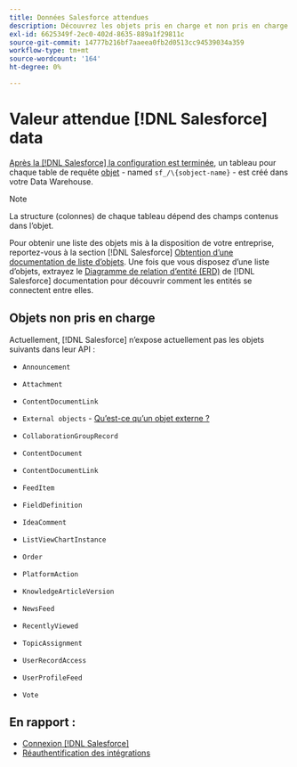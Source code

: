 ```yaml
---
title: Données Salesforce attendues
description: Découvrez les objets pris en charge et non pris en charge dans les données Salesforce.
exl-id: 6625349f-2ec0-402d-8635-889a1f29811c
source-git-commit: 14777b216bf7aaeea0fb2d0513cc94539034a359
workflow-type: tm+mt
source-wordcount: '164'
ht-degree: 0%

---
```


# Valeur attendue [!DNL Salesforce] data

[Après la [!DNL Salesforce] la configuration est terminée](../integrations/salesforce.md), un tableau pour chaque table de requête [objet](https://developer.salesforce.com/docs/atlas.en-us.object_reference.meta/object_reference/sforce_api_objects_concepts.htm) - named `sf_/\{sobject-name}` - est créé dans votre Data Warehouse.

>[!NOTE]
>
>La structure (colonnes) de chaque tableau dépend des champs contenus dans l’objet.

Pour obtenir une liste des objets mis à la disposition de votre entreprise, reportez-vous à la section [!DNL Salesforce] [Obtention d’une documentation de liste d’objets](https://developer.salesforce.com/docs/atlas.en-us.api_rest.meta/api_rest/dome_describeGlobal.htm). Une fois que vous disposez d’une liste d’objets, extrayez le [Diagramme de relation d’entité (ERD)](https://developer.salesforce.com/docs/atlas.en-us.object_reference.meta/object_reference/sforce_api_erd_knowledge.htm) de [!DNL Salesforce] documentation pour découvrir comment les entités se connectent entre elles.

## Objets non pris en charge

Actuellement, [!DNL Salesforce] n’expose actuellement pas les objets suivants dans leur API :

* `Announcement`
* `Attachment`
* `ContentDocumentLink`
* `External objects` - [Qu’est-ce qu’un objet externe ?](https://developer.salesforce.com/docs/atlas.en-us.object_reference.meta/object_reference/sforce_api_objects_external_objects.htm)
* `CollaborationGroupRecord`
* `ContentDocument`
* `ContentDocumentLink`
* `FeedItem`
* `FieldDefinition`
* `IdeaComment`
* `ListViewChartInstance`
* `Order`
* `PlatformAction`

* `KnowledgeArticleVersion`
* `NewsFeed`
* `RecentlyViewed`
* `TopicAssignment`
* `UserRecordAccess`
* `UserProfileFeed`
* `Vote`

## En rapport :

* [Connexion [!DNL Salesforce]](../integrations/salesforce.md)
* [Réauthentification des intégrations](https://experienceleague.adobe.com/docs/commerce-knowledge-base/kb/how-to/mbi-reauthenticating-integrations.html?lang=en)
